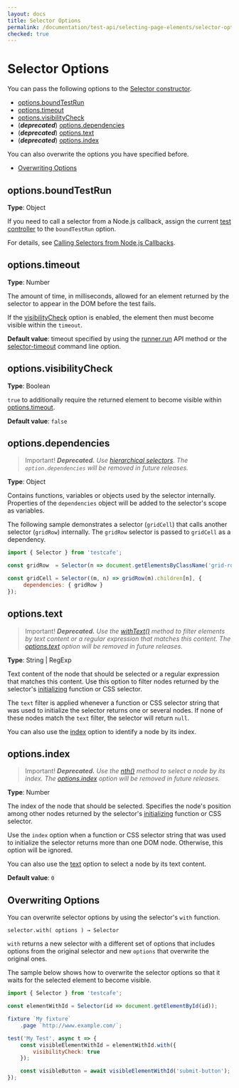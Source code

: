 ```yaml
---
layout: docs
title: Selector Options
permalink: /documentation/test-api/selecting-page-elements/selector-options.html
checked: true
---
```

# Selector Options

You can pass the following options to the [Selector constructor](selectors.md#creating-selectors).

* [options.boundTestRun](#optionsboundtestrun)
* [options.timeout](#optionstimeout)
* [options.visibilityCheck](#optionsvisibilitycheck)
* (***deprecated***) [options.dependencies](#optionsdependencies)
* (***deprecated***) [options.text](#optionstext)
* (***deprecated***) [options.index](#optionsindex)

You can also overwrite the options you have specified before.

* [Overwriting Options](#overwriting-options)

## options.boundTestRun

**Type**: Object

If you need to call a selector from a Node.js callback, assign the current
[test controller](../test-code-structure.md#test-controller) to the `boundTestRun` option.

For details, see [Calling Selectors from Node.js Callbacks](selectors.md#calling-selectors-from-nodejs-callbacks).

## options.timeout

**Type**: Number

The amount of time, in milliseconds, allowed for an element returned by the selector to appear in the DOM before the test fails.

If the [visibilityCheck](#optionsvisibilitycheck) option is enabled, the element then must become visible within the `timeout`.

**Default value**: timeout specified by using the [runner.run](../../using-testcafe/programming-interface/runner.md#run) API method
or the [selector-timeout](../../using-testcafe/command-line-interface.md#--selector-timeout-ms) command line option.

## options.visibilityCheck

**Type**: Boolean

`true` to additionally require the returned element to become visible within [options.timeout](#optionstimeout).

**Default value**: `false`

## options.dependencies

> Important! ***Deprecated.*** *Use [hierarchical selectors](selectors.md#find-elements-by-dom-hierarchy). The `option.dependencies` will be removed in future releases.*

**Type**: Object

Contains functions, variables or objects used by the selector internally.
Properties of the `dependencies` object will be added to the selector's scope as variables.

The following sample demonstrates a selector (`gridCell`) that calls another selector (`gridRow`) internally.
The `gridRow` selector is passed to `gridCell` as a dependency.

```js
import { Selector } from 'testcafe';

const gridRow  = Selector(n => document.getElementsByClassName('grid-row')[n]);

const gridCell = Selector((m, n) => gridRow(m).children[n], {
     dependencies: { gridRow }
});
```

## options.text

> Important! ***Deprecated.*** *Use the [withText()](selectors.md#filter-multiple-dom-nodes) method to filter elements by text content or a regular expression that matches this content. The [options.text](#optionstext) option will be removed in future releases.*

**Type**: String &#124; RegExp

Text content of the node that should be selected or a regular expression that matches this content.
Use this option to filter nodes returned by the selector's [initializing](selectors.md#selector-initializers) function or CSS selector.

The `text` filter is applied whenever a function or CSS selector string that was used to initialize the selector
returns one or several nodes. If none of these nodes match the `text` filter, the selector will return `null`.

You can also use the [index](#optionsindex) option to identify a node by its index.

## options.index

> Important! ***Deprecated.*** *Use the [nth()](selectors.md#filter-multiple-dom-nodes) method to select a node by its index. The [options.index](#optionsindex) option will be removed in future releases.*

**Type**: Number

The index of the node that should be selected. Specifies the node's position among other nodes returned
by the selector's [initializing](selectors.md#selector-initializers) function or CSS selector.

Use the `index` option when a function or CSS selector string that was used to initialize the selector returns more than one DOM node.
Otherwise, this option will be ignored.

You can also use the [text](#optionstext) option to select a node by its text content.

**Default value**: `0`

## Overwriting Options

You can overwrite selector options by using the selector's `with` function.

```text
selector.with( options ) → Selector
```

`with` returns a new selector with a different set of options that includes options
from the original selector and new `options` that overwrite the original ones.

The sample below shows how to overwrite the selector options so that it waits for the selected element to become visible.

```js
import { Selector } from 'testcafe';

const elementWithId = Selector(id => document.getElementById(id));

fixture `My fixture`
    .page `http://www.example.com/`;

test('My Test', async t => {
    const visibleElementWithId = elementWithId.with({
        visibilityCheck: true
    });

    const visibleButton = await visibleElementWithId('submit-button');
});
```
